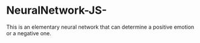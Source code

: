 # NeuralNetwork-JS-
This is an elementary neural network that can determine a positive emotion or a negative one.
